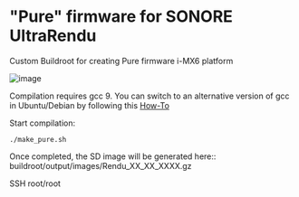 # "Pure" firmware for SONORE UltraRendu 

Custom Buildroot for creating Pure firmware i-MX6 platform 

![image](https://user-images.githubusercontent.com/33607921/153674427-990adc35-a196-4e92-9234-be66d9b07b60.png)

Compilation requires gcc 9. You can switch to an alternative version of gcc in Ubuntu/Debian by following this [How-To](https://linuxconfig.org/how-to-switch-between-multiple-gcc-and-g-compiler-versions-on-ubuntu-20-04-lts-focal-fossa/)

Start compilation:
```
./make_pure.sh
```
Once completed, the SD image will be generated here:: buildroot/output/images/Rendu_XX_XX_XXXX.gz

SSH root/root
